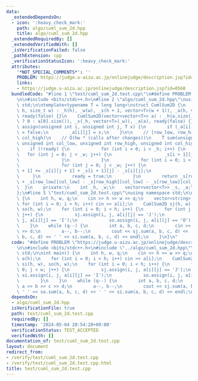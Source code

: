 ```yaml
---
data:
  _extendedDependsOn:
  - icon: ':heavy_check_mark:'
    path: algo/cuml_sum_2d.hpp
    title: algo/cuml_sum_2d.hpp
  _extendedRequiredBy: []
  _extendedVerifiedWith: []
  _isVerificationFailed: false
  _pathExtension: cpp
  _verificationStatusIcon: ':heavy_check_mark:'
  attributes:
    '*NOT_SPECIAL_COMMENTS*': ''
    PROBLEM: https://judge.u-aizu.ac.jp/onlinejudge/description.jsp?id=0560
    links:
    - https://judge.u-aizu.ac.jp/onlinejudge/description.jsp?id=0560
  bundledCode: "#line 1 \"test/cuml_sum_2d.test.cpp\"\n#define PROBLEM \"https://judge.u-aizu.ac.jp/onlinejudge/description.jsp?id=0560\"\
    \n\n#include <bits/stdc++.h>\n#line 2 \"algo/cuml_sum_2d.hpp\"\nusing namespace\
    \ std;\n\ntemplate<typename T = long long>\nstruct CumlSum2D {\n    CumlSum2D(size_t\
    \ h, size_t w) : _h(h), _w(w), _s(h + 1, vector<T>(w + 1)), _a(h, vector<T>(w)),\
    \ ready(false) {}\n    CumlSum2D(vector<vector<T>> a) : _h(a.size()), _w(a.empty()\
    \ ? 0 : a[0].size()), _s(_h, vector<T>(_w)), _a(a), ready(false) {}\n    void\
    \ assign(unsigned int i, unsigned int j, T x) {\n        if (_a[i][j] != x) ready\
    \ = false;\n        _a[i][j] = x;\n    }\n\n    // [row_low, row_high), [col_low,\
    \ col_high)\n    // O(hw * (calls after changes))\n    T sum(unsigned int row_low,\
    \ unsigned int col_low, unsigned int row_high, unsigned int col_high) {\n    \
    \    if (!ready) {\n            for (int i = 0; i < _h; i++) {\n             \
    \   for (int j = 0; j < _w; j++) {\n                    _s[i + 1][j + 1] = _a[i][j];\n\
    \                }\n            }\n            for (int i = 0; i < _h; i++) {\n\
    \                for (int j = 0; j < _w; j++) {\n                    _s[i + 1][j\
    \ + 1] += _s[i][j + 1] + _s[i + 1][j] - _s[i][j];\n                }\n       \
    \     }\n            ready = true;\n        }\n        return _s[row_high][col_high]\
    \ + _s[row_low][col_low] - _s[row_high][col_low] - _s[row_low][col_high];\n  \
    \  }\n    private:\n    int _h, _w;\n    vector<vector<T>> _s, _a;\n    bool ready;\n\
    };\n#line 5 \"test/cuml_sum_2d.test.cpp\"\nusing namespace std;\n\nint main()\
    \ {\n    int h, w, q;\n    cin >> h >> w >> q;\n    vector<string> a(h);\n   \
    \ for (int i = 0; i < h; i++) cin >> a[i];\n    CumlSum2D sj(h, w), si(h, w),\
    \ so(h, w);\n    for (int i = 0; i < h; i++) {\n        for (int j = 0; j < w;\
    \ j++) {\n            sj.assign(i, j, a[i][j] == 'J');\n            si.assign(i,\
    \ j, a[i][j] == 'I');\n            so.assign(i, j, a[i][j] == 'O');\n        }\n\
    \    }\n    while (q--) {\n        int a, b, c, d;\n        cin >> a >> b >> c\
    \ >> d;\n        a--, b--;\n        cout << sj.sum(a, b, c, d) << ' ' << so.sum(a,\
    \ b, c, d) << ' ' << si.sum(a, b, c, d) << endl;\n    }\n}\n"
  code: "#define PROBLEM \"https://judge.u-aizu.ac.jp/onlinejudge/description.jsp?id=0560\"\
    \n\n#include <bits/stdc++.h>\n#include \"../algo/cuml_sum_2d.hpp\"\nusing namespace\
    \ std;\n\nint main() {\n    int h, w, q;\n    cin >> h >> w >> q;\n    vector<string>\
    \ a(h);\n    for (int i = 0; i < h; i++) cin >> a[i];\n    CumlSum2D sj(h, w),\
    \ si(h, w), so(h, w);\n    for (int i = 0; i < h; i++) {\n        for (int j =\
    \ 0; j < w; j++) {\n            sj.assign(i, j, a[i][j] == 'J');\n           \
    \ si.assign(i, j, a[i][j] == 'I');\n            so.assign(i, j, a[i][j] == 'O');\n\
    \        }\n    }\n    while (q--) {\n        int a, b, c, d;\n        cin >>\
    \ a >> b >> c >> d;\n        a--, b--;\n        cout << sj.sum(a, b, c, d) <<\
    \ ' ' << so.sum(a, b, c, d) << ' ' << si.sum(a, b, c, d) << endl;\n    }\n}"
  dependsOn:
  - algo/cuml_sum_2d.hpp
  isVerificationFile: true
  path: test/cuml_sum_2d.test.cpp
  requiredBy: []
  timestamp: '2024-05-04 20:54:20+09:00'
  verificationStatus: TEST_ACCEPTED
  verifiedWith: []
documentation_of: test/cuml_sum_2d.test.cpp
layout: document
redirect_from:
- /verify/test/cuml_sum_2d.test.cpp
- /verify/test/cuml_sum_2d.test.cpp.html
title: test/cuml_sum_2d.test.cpp
---
```

